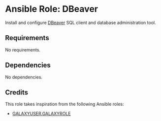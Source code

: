 # Ansible Role: DBeaver

Install and configure [DBeaver](https://dbeaver.io/) SQL client and database administration tool.

## Requirements

No requirements.

## Dependencies

No dependencies.

## Credits

This role takes inspiration from the following Ansible roles:

- [GALAXYUSER.GALAXYROLE](https://github.com/GITUSER/GITREPO)

